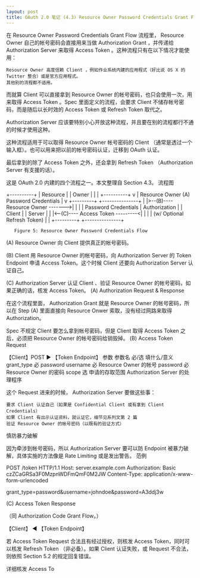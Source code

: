 ```yaml
---
layout: post
title: OAuth 2.0 笔记 (4.3) Resource Owner Password Credentials Grant Flow 细节
---
```


在 Resource Owner Password Credentials Grant Flow 流程里， Resource Owner 自己的帐号密码会直接用来当做 Authorization Grant ，并传递给 Authorization Server 来取得 Access Token 。这种流程只有在以下情况才能使用：

    Resource Owner 高度信赖 Client ，例如作业系统内建的应用程式（好比说 OS X 的 Twitter 整合）或是官方应用程式。
    其他别的流程都不适用。

而就算 Client 可以直接拿到 Resource Owner 的帐号密码，也只会使用一次，用来取得 Access Token 。Spec 里面定义的流程，会要求 Client 不储存帐号密码，而是随后以长时效的 Access Token 或 Refresh Token 取代之。

Authorization Server 应该要特别小心开放这种流程，并且要在别的流程都行不通的时候才使用这种。

这种流程适用于可以取得 Resource Owner 帐号密码的 Client （通常是透过一个输入框）。也可以用来把以前的帐号密码认证，迁移到 OAuth 认证。

最后拿到的除了 Access Token 之外，还会拿到 Refresh Token （Authorization Server 有支援的话）。

这是 OAuth 2.0 内建的四个流程之一。本文整理自 Section 4.3。
流程图

+----------+
| Resource |
|  Owner   |
|          |
+----------+
     v
     |    Resource Owner
    (A) Password Credentials
     |
     v
+---------+                                  +---------------+
|         |>--(B)---- Resource Owner ------->|               |
|         |         Password Credentials     | Authorization |
| Client  |                                  |     Server    |
|         |<--(C)---- Access Token ---------<|               |
|         |    (w/ Optional Refresh Token)   |               |
+---------+                                  +---------------+

       Figure 5: Resource Owner Password Credentials Flow

(A) Resource Owner 向 Client 提供真正的帐号密码。

(B) Client 用 Resource Owner 的帐号密码，向 Authorization Server 的 Token Endpoint 申请 Access Token。这个时候 Client 还要向 Authorization Server 认证自己。

(C) Authorization Server 认证 Client 、验证 Resource Owner 的帐号密码，如果正确的话，核发 Access Token。
(A) Authorization Request & Response

在这个流程里面， Authorization Grant 就是 Resource Owner 的帐号密码，所以在 Step (A) 里面直接向 Resource Onwer 索取，没有经过网路来取得 Authorization。

Spec 不规定 Client 要怎么拿到帐号密码，但是 Client 取得 Access Token 之后，必须把 Resource Owner 的帐号密码给销毁掉。
(B) Access Token Request

【Client】POST ▶ 【Token Endpoint】
参数
参数名 	必/选 	填什么/意义
grant_type 	必 	password
username 	必 	Resource Owner 的帐号
password 	必 	Resource Owner 的密码
scope 	选 	申请的存取范围
Authorization Server 的处理程序

这个 Request 进来的时候， Authorization Server 要做这些事：

    要求 Client 认证自己（如果是 Confidential Client 或有拿到 Client Credentials）
    如果 Client 有出示认证资料，就认证它，细节见系列文第 2 篇
    验证 Resource Owner 的帐号密码（以既有的验证方式）

慎防暴力破解

因为牵涉到帐号密码，所以 Authorization Server 要可以防 Endpoint 被暴力破解，具体实施的方法像是 Rate Limiting 或是发出警告。
范例

POST /token HTTP/1.1
Host: server.example.com
Authorization: Basic czZCaGRSa3F0MzpnWDFmQmF0M2JW
Content-Type: application/x-www-form-urlencoded

grant_type=password&username=johndoe&password=A3ddj3w

(C) Access Token Response

（同 Authorization Code Grant Flow。）

【Client】 ◀ 【Token Endpoint】

若 Access Token Request 合法且有经过授权，则核发 Access Token，同时可以核发 Refresh Token （非必备）。如果 Client 认证失败，或 Request 不合法，则依照 Section 5.2 的规定回复错误。

详细核发 Access To